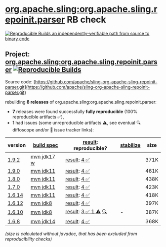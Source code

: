 [org.apache.sling:org.apache.sling.repoinit.parser](https://central.sonatype.com/artifact/org.apache.sling/org.apache.sling.repoinit.parser/versions) RB check
=======

[![Reproducible Builds](https://reproducible-builds.org/images/logos/rb.svg) an independently-verifiable path from source to binary code](https://reproducible-builds.org/)

## Project: [org.apache.sling:org.apache.sling.repoinit.parser](https://central.sonatype.com/artifact/org.apache.sling/org.apache.sling.repoinit.parser/versions) [![Reproducible Builds](https://img.shields.io/endpoint?url=https://raw.githubusercontent.com/jvm-repo-rebuild/reproducible-central/master/content/org/apache/sling/org.apache.sling.repoinit.parser/badge.json)](https://github.com/jvm-repo-rebuild/reproducible-central/blob/master/content/org/apache/sling/org.apache.sling.repoinit.parser/README.md)

Source code: [https://github.com/apache/sling-org-apache-sling-repoinit-parser.git](https://github.com/apache/sling-org-apache-sling-repoinit-parser.git)

rebuilding **8 releases** of org.apache.sling:org.apache.sling.repoinit.parser:
- **7** releases were found successfully **fully reproducible** (100% reproducible artifacts :white_check_mark:),
- 1 had issues (some unreproducible artifacts :warning:, see eventual :mag: diffoscope and/or :memo: issue tracker links):

| version | [build spec](/BUILDSPEC.md) | [result](https://reproducible-builds.org/docs/jvm/): reproducible? | [stabilize](https://github.com/google/oss-rebuild/blob/main/cmd/stabilize/README.md) | size |
| -- | --------- | ------ | ------ | -- |
| [1.9.2](https://central.sonatype.com/artifact/org.apache.sling/org.apache.sling.repoinit.parser/1.9.2/pom) | [mvn jdk17 w](org.apache.sling.repoinit.parser-1.9.2.buildspec) | [result](org.apache.sling.repoinit.parser-1.9.2.buildinfo): [4 :white_check_mark: ](org.apache.sling.repoinit.parser-1.9.2.buildcompare) | | 371K |
| [1.9.0](https://central.sonatype.com/artifact/org.apache.sling/org.apache.sling.repoinit.parser/1.9.0/pom) | [mvn jdk11](org.apache.sling.repoinit.parser-1.9.0.buildspec) | [result](org.apache.sling.repoinit.parser-1.9.0.buildinfo): [4 :white_check_mark: ](org.apache.sling.repoinit.parser-1.9.0.buildcompare) | | 461K |
| [1.8.0](https://central.sonatype.com/artifact/org.apache.sling/org.apache.sling.repoinit.parser/1.8.0/pom) | [mvn jdk11](org.apache.sling.repoinit.parser-1.8.0.buildspec) | [result](org.apache.sling.repoinit.parser-1.8.0.buildinfo): [4 :white_check_mark: ](org.apache.sling.repoinit.parser-1.8.0.buildcompare) | | 438K |
| [1.7.0](https://central.sonatype.com/artifact/org.apache.sling/org.apache.sling.repoinit.parser/1.7.0/pom) | [mvn jdk11](org.apache.sling.repoinit.parser-1.7.0.buildspec) | [result](org.apache.sling.repoinit.parser-1.7.0.buildinfo): [4 :white_check_mark: ](org.apache.sling.repoinit.parser-1.7.0.buildcompare) | | 423K |
| [1.6.14](https://central.sonatype.com/artifact/org.apache.sling/org.apache.sling.repoinit.parser/1.6.14/pom) | [mvn jdk11](org.apache.sling.repoinit.parser-1.6.14.buildspec) | [result](org.apache.sling.repoinit.parser-1.6.14.buildinfo): [4 :white_check_mark: ](org.apache.sling.repoinit.parser-1.6.14.buildcompare) | | 418K |
| [1.6.12](https://central.sonatype.com/artifact/org.apache.sling/org.apache.sling.repoinit.parser/1.6.12/pom) | [mvn jdk8](org.apache.sling.repoinit.parser-1.6.12.buildspec) | [result](org.apache.sling.repoinit.parser-1.6.12.buildinfo): [4 :white_check_mark: ](org.apache.sling.repoinit.parser-1.6.12.buildcompare) | | 397K |
| [1.6.10](https://central.sonatype.com/artifact/org.apache.sling/org.apache.sling.repoinit.parser/1.6.10/pom) | [mvn jdk8](org.apache.sling.repoinit.parser-1.6.10.buildspec) | [result](org.apache.sling.repoinit.parser-1.6.10.buildinfo): [3 :white_check_mark:  1 :warning:](org.apache.sling.repoinit.parser-1.6.10.buildcompare) [:mag:](org.apache.sling.repoinit.parser-1.6.10.diffoscope) | - | 387K |
| [1.6.8](https://central.sonatype.com/artifact/org.apache.sling/org.apache.sling.repoinit.parser/1.6.8/pom) | [mvn jdk14](org.apache.sling.repoinit.parser-1.6.8.buildspec) | [result](org.apache.sling.repoinit.parser-1.6.8.buildinfo): [4 :white_check_mark: ](org.apache.sling.repoinit.parser-1.6.8.buildcompare) | | 368K |

<i>(size is calculated without javadoc, that has been excluded from reproducibility checks)</i>
